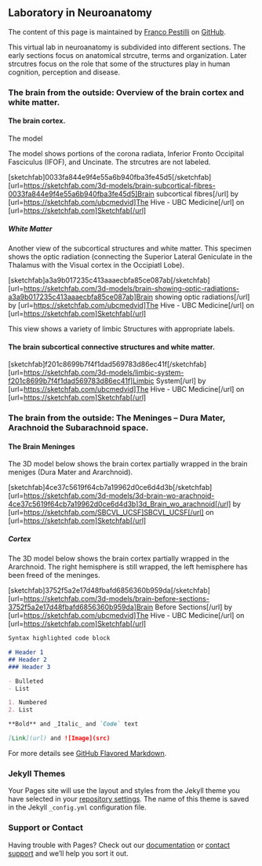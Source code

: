 ## Laboratory in Neuroanatomy

The content of this page is maintained by [Franco Pestilli](https://liberalarts.utexas.edu/psychology/faculty/fp4834) on [GitHub](https://github.com/francopestilli/neuroanat-class/edit/main/README.md).

This virtual lab in neuroanatomy is subdivided into different sections. The early sections focus on anatomical strcutre, terms and organization. Later strcutres focus on the role that some of the structures play in human cognition, perception and disease.

### The brain from the outside: Overview of the brain cortex and white matter.

#### The brain cortex.
The model

The model shows portions of the corona radiata, Inferior Fronto Occipital Fasciculus (IFOF), and Uncinate. The strcutres are not labeled.

[sketchfab]0033fa844e9f4e55a6b940fba3fe45d5[/sketchfab]
    [url=https://sketchfab.com/3d-models/brain-subcortical-fibres-0033fa844e9f4e55a6b940fba3fe45d5]Brain subcortical fibres[/url] by [url=https://sketchfab.com/ubcmedvid]The Hive - UBC Medicine[/url] on [url=https://sketchfab.com]Sketchfab[/url]

##### White Matter
Another view of the subcortical structures and white matter. This specimen shows the optic radiation (connecting the Superior Lateral Geniculate in the Thalamus with the Visual cortex in the Occipiatl Lobe).

[sketchfab]a3a9b017235c413aaaecbfa85ce087ab[/sketchfab]
    [url=https://sketchfab.com/3d-models/brain-showing-optic-radiations-a3a9b017235c413aaaecbfa85ce087ab]Brain showing optic radiations[/url] by [url=https://sketchfab.com/ubcmedvid]The Hive - UBC Medicine[/url] on [url=https://sketchfab.com]Sketchfab[/url]


This view shows a variety of limbic Structures with appropriate labels.

#### The brain subcortical connective structures and white matter. 

[sketchfab]f201c8699b7f4f1dad569783d86ec41f[/sketchfab]
    [url=https://sketchfab.com/3d-models/limbic-system-f201c8699b7f4f1dad569783d86ec41f]Limbic System[/url] by [url=https://sketchfab.com/ubcmedvid]The Hive - UBC Medicine[/url] on [url=https://sketchfab.com]Sketchfab[/url]


### The brain from the outside: The Meninges – Dura Mater, Arachnoid the Subarachnoid space.

#### The Brain Meninges
The 3D model below shows the brain cortex partially wrapped in the brain meniges (Dura Mater and Ararchnoid).

[sketchfab]4ce37c5619f64cb7a19962d0ce6d4d3b[/sketchfab]
    [url=https://sketchfab.com/3d-models/3d-brain-wo-arachnoid-4ce37c5619f64cb7a19962d0ce6d4d3b]3d_Brain_wo_arachnoid[/url] by [url=https://sketchfab.com/SBCVL_UCSF]SBCVL_UCSF[/url] on [url=https://sketchfab.com]Sketchfab[/url]



##### Cortex
The 3D model below shows the brain cortex partially wrapped in the Ararchnoid. The right hemisphere is still wrapped, the left hemisphere has been freed of the meninges.

[sketchfab]3752f5a2e17d48fbafd6856360b959da[/sketchfab]
    [url=https://sketchfab.com/3d-models/brain-before-sections-3752f5a2e17d48fbafd6856360b959da]Brain Before Sections[/url] by [url=https://sketchfab.com/ubcmedvid]The Hive - UBC Medicine[/url] on [url=https://sketchfab.com]Sketchfab[/url]


```markdown
Syntax highlighted code block

# Header 1
## Header 2
### Header 3

- Bulleted
- List

1. Numbered
2. List

**Bold** and _Italic_ and `Code` text

[Link](url) and ![Image](src)
```

For more details see [GitHub Flavored Markdown](https://guides.github.com/features/mastering-markdown/).

### Jekyll Themes

Your Pages site will use the layout and styles from the Jekyll theme you have selected in your [repository settings](https://github.com/francopestilli/neuroanat-class/settings). The name of this theme is saved in the Jekyll `_config.yml` configuration file.

### Support or Contact

Having trouble with Pages? Check out our [documentation](https://docs.github.com/categories/github-pages-basics/) or [contact support](https://github.com/contact) and we’ll help you sort it out.
